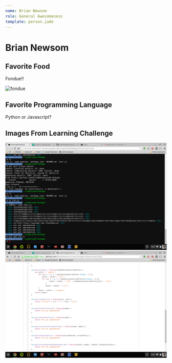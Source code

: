 ```yaml
---
name: Brian Newsom
role: General Awesomeness
template: person.jade
---
```


Brian Newsom
=======

## Favorite Food

Fondue!!

![fondue](http://upload.wikimedia.org/wikipedia/commons/5/5f/Swiss_fondue_2.jpg)

## Favorite Programming Language

Python or Javascript?

## Images From Learning Challenge
![Screenshot 1](ss1.png)
![Screenshot 2](ss2.png)
